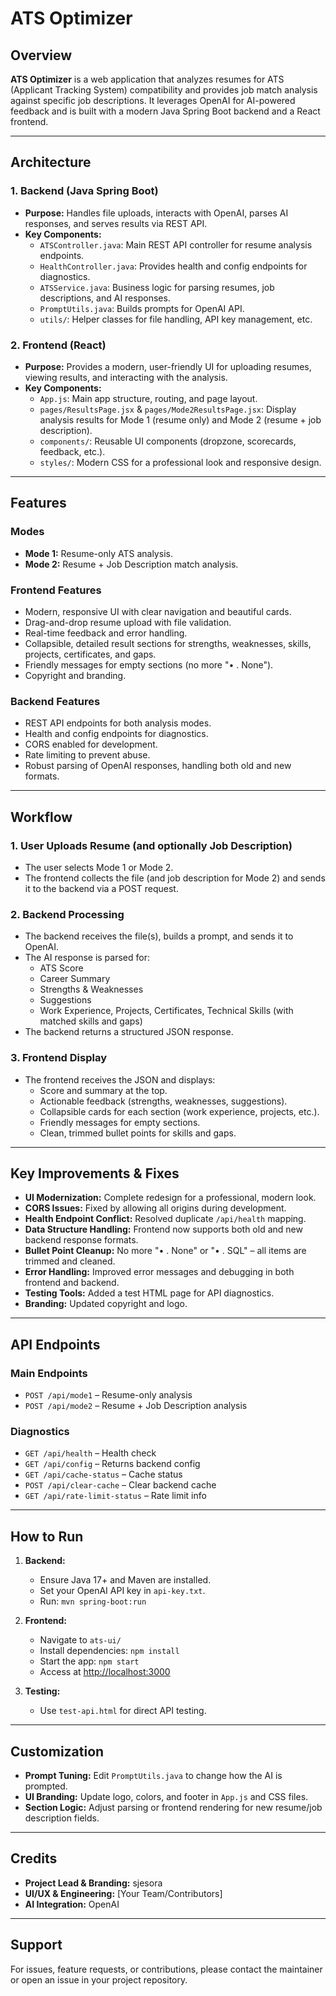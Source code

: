 # ATS Optimizer

## Overview

**ATS Optimizer** is a web application that analyzes resumes for ATS (Applicant Tracking System) compatibility and provides job match analysis against specific job descriptions. It leverages OpenAI for AI-powered feedback and is built with a modern Java Spring Boot backend and a React frontend.

---

## Architecture

### 1. Backend (Java Spring Boot)
- **Purpose:** Handles file uploads, interacts with OpenAI, parses AI responses, and serves results via REST API.
- **Key Components:**
  - `ATSController.java`: Main REST API controller for resume analysis endpoints.
  - `HealthController.java`: Provides health and config endpoints for diagnostics.
  - `ATSService.java`: Business logic for parsing resumes, job descriptions, and AI responses.
  - `PromptUtils.java`: Builds prompts for OpenAI API.
  - `utils/`: Helper classes for file handling, API key management, etc.

### 2. Frontend (React)
- **Purpose:** Provides a modern, user-friendly UI for uploading resumes, viewing results, and interacting with the analysis.
- **Key Components:**
  - `App.js`: Main app structure, routing, and page layout.
  - `pages/ResultsPage.jsx` & `pages/Mode2ResultsPage.jsx`: Display analysis results for Mode 1 (resume only) and Mode 2 (resume + job description).
  - `components/`: Reusable UI components (dropzone, scorecards, feedback, etc.).
  - `styles/`: Modern CSS for a professional look and responsive design.

---

## Features

### Modes
- **Mode 1:** Resume-only ATS analysis.
- **Mode 2:** Resume + Job Description match analysis.

### Frontend Features
- Modern, responsive UI with clear navigation and beautiful cards.
- Drag-and-drop resume upload with file validation.
- Real-time feedback and error handling.
- Collapsible, detailed result sections for strengths, weaknesses, skills, projects, certificates, and gaps.
- Friendly messages for empty sections (no more "• . None").
- Copyright and branding.

### Backend Features
- REST API endpoints for both analysis modes.
- Health and config endpoints for diagnostics.
- CORS enabled for development.
- Rate limiting to prevent abuse.
- Robust parsing of OpenAI responses, handling both old and new formats.

---

## Workflow

### 1. User Uploads Resume (and optionally Job Description)
- The user selects Mode 1 or Mode 2.
- The frontend collects the file (and job description for Mode 2) and sends it to the backend via a POST request.

### 2. Backend Processing
- The backend receives the file(s), builds a prompt, and sends it to OpenAI.
- The AI response is parsed for:
  - ATS Score
  - Career Summary
  - Strengths & Weaknesses
  - Suggestions
  - Work Experience, Projects, Certificates, Technical Skills (with matched skills and gaps)
- The backend returns a structured JSON response.

### 3. Frontend Display
- The frontend receives the JSON and displays:
  - Score and summary at the top.
  - Actionable feedback (strengths, weaknesses, suggestions).
  - Collapsible cards for each section (work experience, projects, etc.).
  - Friendly messages for empty sections.
  - Clean, trimmed bullet points for skills and gaps.

---

## Key Improvements & Fixes

- **UI Modernization:** Complete redesign for a professional, modern look.
- **CORS Issues:** Fixed by allowing all origins during development.
- **Health Endpoint Conflict:** Resolved duplicate `/api/health` mapping.
- **Data Structure Handling:** Frontend now supports both old and new backend response formats.
- **Bullet Point Cleanup:** No more "• . None" or "• . SQL" – all items are trimmed and cleaned.
- **Error Handling:** Improved error messages and debugging in both frontend and backend.
- **Testing Tools:** Added a test HTML page for API diagnostics.
- **Branding:** Updated copyright and logo.

---

## API Endpoints

### Main Endpoints
- `POST /api/mode1` – Resume-only analysis
- `POST /api/mode2` – Resume + Job Description analysis

### Diagnostics
- `GET /api/health` – Health check
- `GET /api/config` – Returns backend config
- `GET /api/cache-status` – Cache status
- `POST /api/clear-cache` – Clear backend cache
- `GET /api/rate-limit-status` – Rate limit info

---

## How to Run

1. **Backend:**
   - Ensure Java 17+ and Maven are installed.
   - Set your OpenAI API key in `api-key.txt`.
   - Run: `mvn spring-boot:run`

2. **Frontend:**
   - Navigate to `ats-ui/`
   - Install dependencies: `npm install`
   - Start the app: `npm start`
   - Access at [http://localhost:3000](http://localhost:3000)

3. **Testing:**
   - Use `test-api.html` for direct API testing.

---

## Customization

- **Prompt Tuning:** Edit `PromptUtils.java` to change how the AI is prompted.
- **UI Branding:** Update logo, colors, and footer in `App.js` and CSS files.
- **Section Logic:** Adjust parsing or frontend rendering for new resume/job description fields.

---

## Credits

- **Project Lead & Branding:** sjesora
- **UI/UX & Engineering:** [Your Team/Contributors]
- **AI Integration:** OpenAI

---

## Support

For issues, feature requests, or contributions, please contact the maintainer or open an issue in your project repository. 